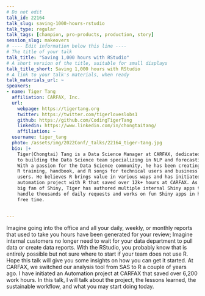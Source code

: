 ```yaml
---
# Do not edit
talk_id: 22164
talk_slug: saving-1000-hours-rstudio
talk_type: regular
talk_tags: [champion, pro-products, production, story]
session_slug: makeovers
# ---- Edit information below this line ----
# The title of your talk
talk_title: "Saving 1,000 hours with RStudio"
# A short version of the title, suitable for small displays
talk_title_short: Saving 1,000 hours with RStudio
# A link to your talk's materials, when ready
talk_materials_url: ~
speakers:
- name: Tiger Tang
  affiliation: CARFAX, Inc.
  url:
    webpage: https://tigertang.org
    twitter: https://twitter.com/tigerloveslobs1
    github: https://github.com/CodingTigerTang
    linkedin: https://www.linkedin.com/in/chongtaitang/
    affiliation: ~
  username: tiger_tang
  photo: /assets/img/2022Conf/_talks/22164_tiger-tang.jpg
  bio: |+
    Tiger(Chongtai) Tang is a Data Science Manager at CARFAX, dedicated
    to building the Data Science team specializing in NLP and forecasting.
    With a passion for the Data Science community, he has been creating
    R training, handbook, and R songs for technical users and business
    users. He believes R brings value in various ways and has initiated an
    automation project with R that saved over 12k+ hours at CARFAX. As a
    big fan of Shiny, Tiger has authored multiple internal Shiny apps that
    handle thousands of daily requests and works on fun Shiny apps in his
    free time.


---
```


<!-- ABSTRACT ----
Please write abstract below. You may use simple markdown (links, code style, bold, italics)
-->

Imagine going into the office and all your daily, weekly, or monthly reports
that used to take you hours have been generated for your review; Imagine
internal customers no longer need to wait for your data department to pull data
or create data reports. With the RStudio, you probably know that is entirely
possible but not sure where to start if your team does not use R. Hope this
talk will give you some insights on how you can get it started. At CARFAX, we
switched our analysis tool from SAS to R a couple of years ago. I have initiated
an Automation project at CARFAX that saved over 6,200 work hours. In this talk,
I will talk about the project, the lessons learned, the sustainable workflow,
and what you may start doing today.
